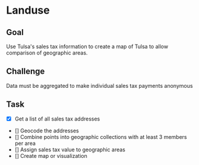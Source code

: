 # Landuse

## Goal
Use Tulsa's sales tax information to create a map of Tulsa to allow comparison of geographic areas.

## Challenge
Data must be aggregated to make individual sales tax payments anonymous

##  Task
- [x] Get a list of all sales tax addresses
- [] Geocode the addresses
- [] Combine points into geographic collections with at least 3 members per area
- [] Assign sales tax value to geographic areas
- [] Create map or visualization
